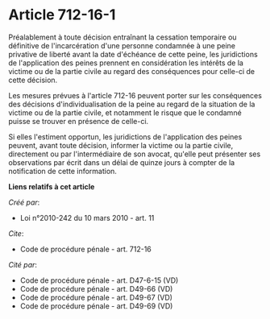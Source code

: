 # Article 712-16-1

Préalablement à toute décision entraînant la cessation temporaire ou définitive de l'incarcération d'une personne condamnée à
une peine privative de liberté avant la date d'échéance de cette peine, les juridictions de l'application des peines prennent
en considération les intérêts de la victime ou de la partie civile au regard des conséquences pour celle-ci de cette
décision. 

Les mesures prévues à l'article 712-16 peuvent porter sur les conséquences des décisions d'individualisation de la peine au
regard de la situation de la victime ou de la partie civile, et notamment le risque que le condamné puisse se trouver en
présence de celle-ci. 

Si elles l'estiment opportun, les juridictions de l'application des peines peuvent, avant toute décision, informer la victime
ou la partie civile, directement ou par l'intermédiaire de son avocat, qu'elle peut présenter ses observations par écrit dans
un délai de quinze jours à compter de la notification de cette information.

**Liens relatifs à cet article**

_Créé par_:

  - Loi n°2010-242 du 10 mars 2010 - art. 11

_Cite_:

  - Code de procédure pénale - art. 712-16

_Cité par_:

  - Code de procédure pénale - art. D47-6-15 (VD)
  - Code de procédure pénale - art. D49-66 (VD)
  - Code de procédure pénale - art. D49-67 (VD)
  - Code de procédure pénale - art. D49-69 (VD)
